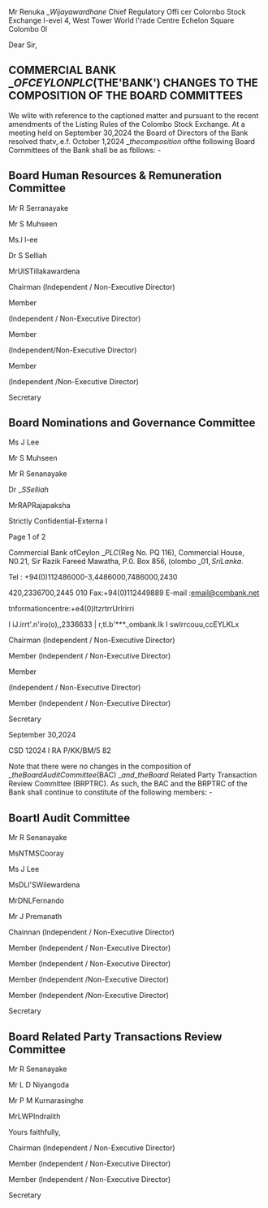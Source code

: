 Mr Renuka $\_{Wijayawardhane}$ Chief Regulatory Offi cer Colornbo Stock Exchange l-evel 4, West Tower World l'rade Centre Echelon Square Colombo 0l

Dear Sir,

## COMMERCIAL BANK $\_{OF CEYLON PLC }$(THE'BANK') CHANGES TO THE COMPOSITION OF THE BOARD COMMITTEES

We wlite with reference to the captioned matter and pursuant to the recent amendments of the Listing Rules of the Colombo Stock Exchange. At a meeting held on September 30,2024 the Board of Directors of the Bank resolved thatv,.e.f. October 1,2024 $\_{the composition }$ ofthe following Board Cornmittees of the Bank shall be as fbllows: -

## Board Human Resources & Remuneration Committee

Mr R Serranayake

Mr S Muhseen

Ms.l l-ee

Dr S Selliah

MrUlSTillakawardena

Chairman (lndependent / Non-Executive Director)

Member

(lndependent / Non-Executive Director)

Member

(lndependent/Non-Executive Director)

Member

(lndependent /Non-Executive Director)

Secretary

## Board Nominations and Governance Committee

Ms J Lee

Mr S Muhseen

Mr R Senanayake

Dr $\_{S Selliah}$

MrRAPRajapaksha

Strictly Confidential-Externa I

Page 1 of 2

Commercial Bank ofCeylon $\_{PLC }$(Reg No. PQ 116), Commercial House, N0.21, Sir Razik Fareed Mawatha, P.0. Box 856, (olombo $\_{01, Sri Lanka.}$

Tel : +94(0)112486000-3,4486000,7486000,2430

420,2336700,2445 010 Fax:+94(0)112449889 E-mail :email@combank.net

tnformationcentre:+e4(0)ltzrtrrUrlrirri

I iJ.irrt'.n'iro(o),,2336633 | r,tl.b'***.,ombank.lk I swlrrcouu,ccEYLKLx

Chairman (lndependent / Non-Executive Director)

Member (lndependent / Non-Executive Director)

Member

(lndependent / Non-Executive Director)

Member (lndependent / Non-Executive Director)

Secretary

<!-- image -->

September 30,2024

CSD 12024 I RA P/KK/BM/5 82

Note that there were no changes in the composition of $\_{the Board Audit Committee }$(BAC) $\_{and }$$\_{the Board}$ Related Party Transaction Review Committee (BRPTRC). As such, the BAC and the BRPTRC of the Bank shall continue to constitute of the following members: -

## Boartl Audit Committee

Mr R Senanayake

MsNTMSCooray

Ms J Lee

MsDLl'SWilewardena

MrDNLFernando

Mr J Premanath

Chainnan (lndependent / Non-Executive Director)

Member (lndependent / Non-Executive Director)

Member (lndependent / Non-Executive Director)

Member (lndependent /Non-Executive Director)

Member (lndependent /Non-Executive Director)

Secretary

## Board Related Party Transactions Review Committee

Mr R Senanayake

Mr L D Niyangoda

Mr P M Kurnarasinghe

MrLWPIndralith

Yours faithfully,

<!-- image -->

Chairman (lndependent / Non-Executive Director)

Member (lndependent / Non-Executive Director)

Member (lndependent / Non-Executive Director)

Secretary
